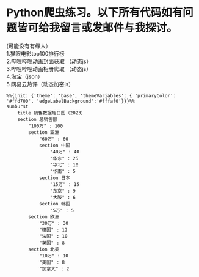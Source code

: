 <h1>Python爬虫练习。以下所有代码如有问题皆可给我留言或发邮件与我探讨。</h1>
(可能没有有缘人）<br>
<p1>1.猫眼电影top100排行榜<br>
    2.哔哩哔哩动画封面获取&nbsp（动态js）<br>
    3.哔哩哔哩动画相册爬取&nbsp（动态js） <br>
    4.淘宝（json）<br>
    5.网易云热评（动态加密js）
</p1>

```mermaid
%%{init: {'theme': 'base', 'themeVariables': { 'primaryColor': '#ffd700', 'edgeLabelBackground':'#fffaf0'}}}%%
sunburst
    title 销售数据旭日图（2023）
    section 总销售额
        "100万" : 100
        section 亚洲
            "60万" : 60
            section 中国
                "40万" : 40
                "华东" : 25
                "华北" : 10
                "华南" : 5
            section 日本
                "15万" : 15
                "东京" : 9
                "大阪" : 6
            section 韩国
                "5万" : 5
        section 欧洲
            "30万" : 30
            "德国" : 12
            "法国" : 10
            "英国" : 8
        section 北美
            "10万" : 10
            "美国" : 8
            "加拿大" : 2
```
